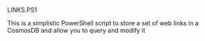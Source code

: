 LINKS.PS1

This is a simplistic PowerShell script to store a set of web links in a CosmosDB and allow you to query and modify it
